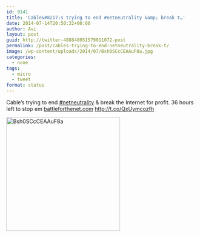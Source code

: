 ```yaml
---
id: 9141
title: 'Cable&#8217;s trying to end #netneutrality &amp; break t…'
date: 2014-07-14T20:50:32+00:00
author: Avi
layout: post
guid: http://twitter-488848051579011072-post
permalink: /post/cables-trying-to-end-netneutrality-break-t/
image: /wp-content/uploads/2014/07/Bsh0SCcCEAAuF8a.jpg
categories:
  - none
tags:
  - micro
  - tweet
format: status
---
```

Cable&#8217;s trying to end [#netneutrality](http://twitter.com/search?q=%23netneutrality) & break the Internet for profit. 36 hours left to stop em [battleforthenet.com](http://battleforthenet.com) http://t.co/QxUymcozfh

<img width="300" height="300" src="http://aviflax.com/wp-content/uploads/2014/07/Bsh0SCcCEAAuF8a.jpg" class="attachment-medium" alt="Bsh0SCcCEAAuF8a" />